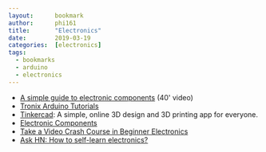 ```yaml
---
layout:      bookmark
author:      phi161
title:       "Electronics"
date:        2019-03-19
categories:  [electronics]
tags:
  - bookmarks
  - arduino
  - electronics
---
```


* [A simple guide to electronic components](https://www.youtube.com/watch?v=6Maq5IyHSuc) (40' video)
* [Tronix Arduino Tutorials](http://tronixstuff.com/tutorials/)
* [Tinkercad](https://www.tinkercad.com/): A simple, online 3D design and 3D printing app for everyone.
* [Electronic Components](https://medium.com/@assertchris/electronic-components-20bfc59004bd)
* [Take a Video Crash Course in Beginner Electronics](https://makezine.com/2016/01/11/take-a-video-crash-course-in-beginner-electronics/)
* [Ask HN: How to self-learn electronics?](https://news.ycombinator.com/item?id=16775744)
